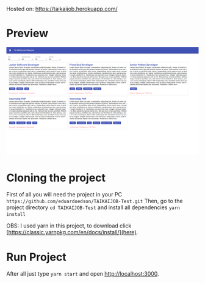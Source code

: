 Hosted on: https://taikaijob.herokuapp.com/

# Preview
<img src="./src/assets/Preview.png" alt="Preview" />


# Cloning the project
First of all you will need the project in your PC
```https://github.com/eduardoedson/TAIKAIJOB-Test.git```
Then, go to the project directory ```cd TAIKAIJOB-Test``` and install all dependencies ```yarn install```

OBS: I used yarn in this project, to download click [https://classic.yarnpkg.com/en/docs/install/](here).

# Run Project
After all just type ```yarn start``` and open [http://localhost:3000](http://localhost:3000).
